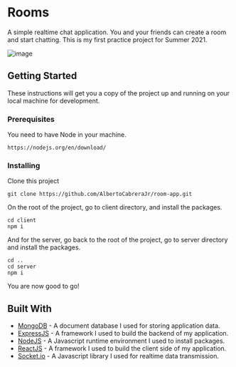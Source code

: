 # Rooms

A simple realtime chat application. You and your friends can create a room and start chatting. This is my first practice project for Summer 2021.

![image](https://user-images.githubusercontent.com/57309472/124804926-669ed480-df8d-11eb-967b-924561b00273.png)

## Getting Started

These instructions will get you a copy of the project up and running on your local machine for development. 
### Prerequisites

You need to have Node in your machine. 

```
https://nodejs.org/en/download/
```

### Installing

Clone this project

```
git clone https://github.com/AlbertoCabreraJr/room-app.git
```

On the root of the project, go to client directory, and install the packages.

```
cd client
npm i
```
And for the server, go back to the root of the project, go to server directory and install the packages.

```
cd ..
cd server
npm i
```

You are now good to go!

## Built With

* [MongoDB](https://www.mongodb.com/) - A document database I used for storing application data.
* [ExpressJS](https://expressjs.com/) - A framework I used to build the backend of my application. 
* [NodeJS](https://nodejs.org/en/) - A Javascript runtime environment I used to install packages.
* [ReactJS](https://rometools.github.io/rome/) - A framework I used to build the client side of my application.
* [Socket.io](https://socket.io/) - A Javascript library I used for realtime data transmission.


